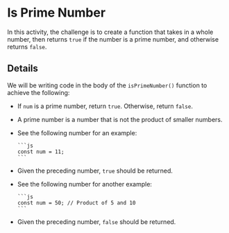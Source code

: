 # Is Prime Number

In this activity, the challenge is to create a function that takes in a whole number, then returns `true` if the number is a prime number, and otherwise returns `false`.

## Details

We will be writing code in the body of the `isPrimeNumber()` function to achieve the following:

- If `num` is a prime number, return `true`. Otherwise, return `false`.

- A prime number is a number that is not the product of smaller numbers.

- See the following number for an example:

      ```js
      const num = 11;
      ```

- Given the preceding number, `true` should be returned.

- See the following number for another example:

      ```js
      const num = 50; // Product of 5 and 10
      ```

- Given the preceding number, `false` should be returned.

